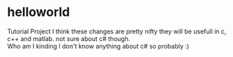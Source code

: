 # helloworld
Tutorial Project
I think these changes are pretty nifty
they will be usefull in c, c++ and matlab.  not sure about c# though.  
Who am I kinding I don't know anything about c# so probably
:)
